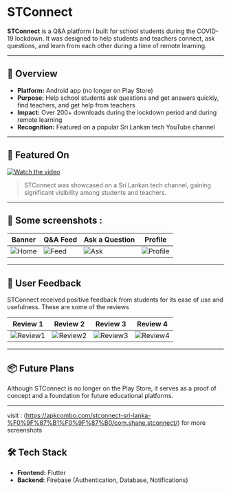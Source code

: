 # STConnect  

**STConnect** is a Q&A platform I built for school students during the COVID-19 lockdown. It was designed to help students and teachers connect, ask questions, and learn from each other during a time of remote learning.  

---

## 🌟 Overview  
- **Platform:** Android app (no longer on Play Store)  
- **Purpose:** Help school students ask questions and get answers quickly, find teachers, and get help from teachers 
- **Impact:** Over 200+ downloads during the lockdown period and during remote learning 
- **Recognition:** Featured on a popular Sri Lankan tech YouTube channel  

---

## 📰 Featured On  
[![Watch the video](https://img.shields.io/badge/YouTube-Featured%20Video-red?style=flat&logo=youtube)](https://youtu.be/DNG86oDpfbg?list=PLNT4hXe0urza6BGq0677tq6YUvnpdKowu&t=411)  
> STConnect was showcased on a Sri Lankan tech channel, gaining significant visibility among students and teachers.  

---

## 📱 Some screenshots : 

| Banner | Q&A Feed | Ask a Question | Profile |
|-------|----------|---------------|----------|
| ![Home](https://github.com/user-attachments/assets/2dd563b0-2036-46a2-9ef4-8b390e4f92fb) | ![Feed](https://github.com/user-attachments/assets/3c67a408-9c9f-42b9-8389-a54afda5b6e3) | ![Ask](https://github.com/user-attachments/assets/7068e310-9427-44af-889c-12f4f31fbadb) | ![Profile](https://github.com/user-attachments/assets/665b8346-49a4-4767-93e7-8a82712cd22a) |

---

## 📝 User Feedback  
STConnect received positive feedback from students for its ease of use and usefulness. These are some of the reviews 

| Review 1 | Review 2 | Review 3 | Review 4 |
|-----------|-----------|-----------|-----------|
| ![Review1](https://github.com/user-attachments/assets/067b857f-d722-4b8d-81e0-13eebb0b8ef9) | ![Review2](https://github.com/user-attachments/assets/1bfe520f-4a93-4fc2-b385-e90a03d03560) | ![Review3](https://github.com/user-attachments/assets/a0cfc75a-c874-44ac-bee1-16c172368f7e) | ![Review4](https://github.com/user-attachments/assets/59ce4e88-b39d-4492-a14c-8be9fdf430c4) |

---

## 📦 Future Plans  
Although STConnect is no longer on the Play Store, it serves as a proof of concept and a foundation for future educational platforms.  

---


visit : (https://apkcombo.com/stconnect-sri-lanka-%F0%9F%87%B1%F0%9F%87%B0/com.shane.stconnect/) for more screenshots


## 🛠️ Tech Stack 
- **Frontend:** Flutter
- **Backend:** Firebase (Authentication, Database, Notifications)  



